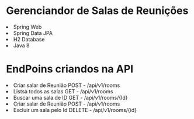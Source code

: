 # Gerenciandor de Salas de Reunições
<li> Spring Web </li>
<li> Spring Data JPA </li>
<li> H2 Database </li>
<li> Java 8 </li>

# EndPoins criandos na API
<li>Criar salar de Reunião POST - /api/v1/rooms </li>
<li>Listsa todos as salas  GET - /api/v1/rooms </li>
<li>Buscar uma sala de ID  GET  - /api/v1/rooms/{Id} </li>
<li>Criar salar de Reunião POST - /api/v1/rooms </li>
<li>Excluir um sala pelo Id DELETE - /api/v1/rooms/{id} </li>   
